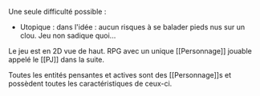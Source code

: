 Une seule difficulté possible :
- Utopique : dans l'idée : aucun risques à se balader pieds nus sur un clou. Jeu non sadique quoi... 

Le jeu est en 2D vue de haut. RPG avec un unique [[Personnage]] jouable appelé le [[PJ]] dans la suite.

Toutes les entités pensantes et actives sont des [[Personnage]]s et possèdent toutes les caractéristiques de ceux-ci.
